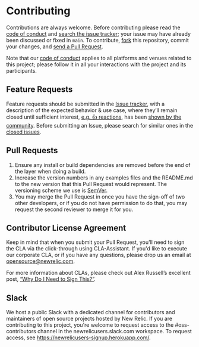 # Contributing

Contributions are always welcome. Before contributing please read the [code of
conduct](https://github.com/newrelic/.github/blob/main/CODE_OF_CONDUCT.md) and
[search the issue tracker](issues); your issue may have already been discussed
or fixed in `main`. To contribute,
[fork](https://help.github.com/articles/fork-a-repo/) this repository, commit
your changes, and [send a Pull
Request](https://help.github.com/articles/using-pull-requests/).

Note that our [code of
conduct](https://github.com/newrelic/.github/blob/main/CODE_OF_CONDUCT.md)
applies to all platforms and venues related to this project; please follow it in
all your interactions with the project and its participants.

## Feature Requests

Feature requests should be submitted in the [Issue tracker](../../issues), with
a description of the expected behavior & use case, where they’ll remain closed
until sufficient interest, [e.g. :+1:
reactions](https://help.github.com/articles/about-discussions-in-issues-and-pull-requests/),
has been [shown by the
community](../../issues?q=label%3A%22votes+needed%22+sort%3Areactions-%2B1-desc).
Before submitting an Issue, please search for similar ones in the [closed
issues](../../issues?q=is%3Aissue+is%3Aclosed+label%3Aenhancement).

## Pull Requests

1. Ensure any install or build dependencies are removed before the end of the
   layer when doing a build.
2. Increase the version numbers in any examples files and the README.md to the
   new version that this Pull Request would represent. The versioning scheme we
   use is [SemVer](http://semver.org/).
3. You may merge the Pull Request in once you have the sign-off of two other
   developers, or if you do not have permission to do that, you may request the
   second reviewer to merge it for you.

## Contributor License Agreement

Keep in mind that when you submit your Pull Request, you'll need to sign the CLA
via the click-through using CLA-Assistant. If you'd like to execute our
corporate CLA, or if you have any questions, please drop us an email at
opensource@newrelic.com.

For more information about CLAs, please check out Alex Russell’s excellent post,
[“Why Do I Need to Sign
This?”](https://infrequently.org/2008/06/why-do-i-need-to-sign-this/).

## Slack

We host a public Slack with a dedicated channel for contributors and maintainers
of open source projects hosted by New Relic. If you are contributing to this
project, you're welcome to request access to the #oss-contributors channel in
the newrelicusers.slack.com workspace. To request access, see
https://newrelicusers-signup.herokuapp.com/.

